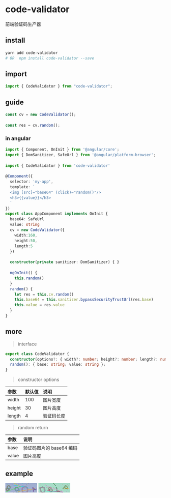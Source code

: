 # code-validator

前端验证码生产器

## install

```bash
yarn add code-validator
# OR  npm install code-validator --save
```

## import

```js
import { CodeValidator } from "code-validator";
```

## guide

```js
const cv = new CodeValidator();

const res = cv.random();
```

### in angular

```ts
import { Component, OnInit } from '@angular/core';
import { DomSanitizer, SafeUrl } from '@angular/platform-browser';

import { CodeValidator } from 'code-validator'

@Component({
  selector: 'my-app',
  template: `
  <img [src]="base64" (click)="random()"/>
  <h3>{{value}}</h3>
  `
})
export class AppComponent implements OnInit {
  base64: SafeUrl
  value: string
  cv = new CodeValidator({
    width:160,
    height:50,
    length:5
  })

  constructor(private sanitizer: DomSanitizer) { }

  ngOnInit() {
    this.random()
  }
  random() {
    let res = this.cv.random()
    this.base64 = this.sanitizer.bypassSecurityTrustUrl(res.base)
    this.value = res.value
  }
}
```

## more

> interface

```ts
export class CodeValidator {
  constructor(options?: { width?: number; height?: number; length?: number });
  random(): { base: string; value: string };
}
```

> constructor options

| 参数   | 默认值 | 说明       |
| :----- | :----- | :--------- |
| width  | 100    | 图片宽度   |
| height | 30     | 图片高度   |
| length | 4      | 验证码长度 |

> random return

| 参数  | 说明                     |
| :---- | :----------------------- |
| base  | 验证码图片的 base64 编码 |
| value | 图片高度                 |

## example

[![img1](./doc/code.png)](https://stackblitz.com/edit/code-validator)
[![img2](./doc/code1.png)](https://stackblitz.com/edit/code-validator)


